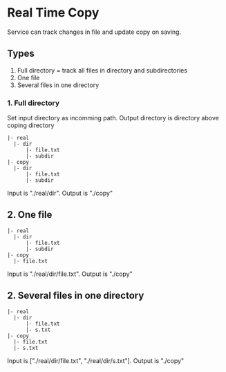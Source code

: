 # Real Time Copy

Service can track changes in file and update copy on saving.

## Types

1. Full directory = track all files in directory and subdirectories
2. One file
3. Several files in one directory


### 1. Full directory

Set input directory as incomming path. Output directory is directory above coping directory

```
|- real
  |- dir
      |- file.txt
      |- subdir
|- copy
  |- dir
      |- file.txt
      |- subdir
```

Input is "./real/dir". Output is "./copy"


## 2. One file

```
|- real
  |- dir
      |- file.txt
      |- subdir
|- copy
  |- file.txt
```

Input is "./real/dir/file.txt". Output is "./copy"


## 2. Several files in one directory

```
|- real
  |- dir
      |- file.txt
      |- s.txt
|- copy
  |- file.txt
  |- s.txt
```

Input is ["./real/dir/file.txt", "./real/dir/s.txt"]. Output is "./copy"
